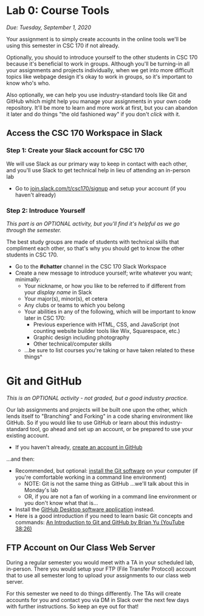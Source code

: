 # Lab 0: Course Tools

*Due: Tuesday, September 1, 2020* 

Your assignment is to simply create accounts in the online tools we'll be using this semester in CSC 170 if not already.  

Optionally, you should to introduce yourself to the other students in CSC 170 because it's beneficial to work in groups.  Although you'll be turning-in all your assignments and projects individually, when we get into  more difficult topics like webpage design it's okay to work in groups, so it's important to know who's who.

Also optionally, we can help you use industry-standard tools like Git and GitHub which might help you manage your assignments in your own code repository.  It'll be more to learn and more work at first, but you can abandon it later and do things "the old fashioned way" if you don't *click* with it. 

## Access the CSC 170 Workspace in Slack

### Step 1: Create your Slack account for CSC 170

We will use Slack as our primary way to keep in contact with each other, and you'll use Slack to get technical help in lieu of attending an in-person lab

- Go to [join.slack.com/t/csc170/signup](https://join.slack.com/t/csc170/signup) and setup your account (if you haven't already)

### Step 2: Introduce Yourself 

*This part is an OPTIONAL activity, but you'll find it's helpful as we go through the semester.*

The best study groups are made of students with technical skills that compliment each other, so that's why you should get to know the other students in CSC 170.

- Go to the **#chatter** channel in the CSC 170 Slack Workspace
- Create a new message to introduce yourself; write whatever you want; minimally:
  - Your nickname, or how you like to be referred to if different from your *display name* in Slack
  - Your major(s), minor(s), et cetera
  - Any clubs or teams to which you belong
  - Your abilities in any of the following, which will be important to know later in CSC 170:
    - Previous experience with HTML, CSS, and JavaScript (not counting website builder tools like Wix, Squarespace, etc.)
    - Graphic design including photography
    - Other technical/computer skills
  - ...be sure to list courses you're taking or have taken related to these things^

# Git and GitHub

*This is an OPTIONAL activity - not graded, but a good industry practice.*

Our lab assignments and projects will be built one upon the other, which lends itself to "Branching" and Forking" in a code sharing environment like GitHub. So if you would like to use GitHub or learn about this industry-standard tool, go ahead and set up an account, or be prepared to use your existing account.  

- If you haven't already, [create an account in GitHub](https://github.com/join)

...and then:

- Recommended, but optional: [install the Git software](https://git-scm.com/downloads) on your computer (if you're comfortable working in a command line environment)
  - NOTE: Git is not the same thing as GitHub ...we'll talk about this in Monday's lab
  - OR, if you are not a fan of working in a command line environment or you don't know what that is...
- Install the [GitHub Desktop software application](https://desktop.github.com) instead.  
- Here is a good introduction if you need to learn basic Git concepts and commands: [An Introduction to Git and GitHub by Brian Yu (YouTube 38:26)](https://youtu.be/MJUJ4wbFm_A)

## FTP Account on Our Class Web Server

During a regular semester you would meet with a TA in your scheduled lab, in-person.  There you would setup your FTP (File Transfer Protocol) account that to use all semester long to upload your assignments to our class web server.  

For this semester we need to do things differently.  The TAs will create accounts for you and contact you via DM in Slack over the next few days with further instructions. So keep an eye out for that!

